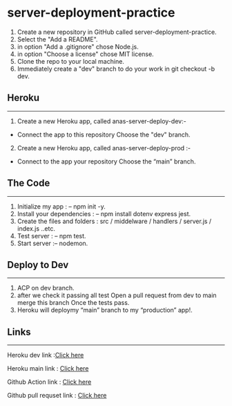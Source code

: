 # server-deployment-practice

1. Create a new repository in GitHub called server-deployment-practice.
2. Select the "Add a README".
3. in option "Add a .gitignore" chose Node.js.
4. in option "Choose a license" chose MIT license.
5. Clone the repo to your local machine.
6. Immediately create a "dev" branch to do your work in git checkout -b dev.

## Heroku

---

1. Create a new Heroku app, called anas-server-deploy-dev:-

- Connect the app to this repository Choose the "dev" branch.

2. Create a new Heroku app, called anas-server-deploy-prod :-

- Connect to the app your repository Choose the “main” branch.

## The Code

---

1. Initialize my app : – npm init -y.
2. Install your dependencies : – npm install dotenv express jest.
3. Create the files and folders : src / middelware / handlers / server.js / index.js ..etc.
4. Test server : – npm test.
5. Start server :– nodemon.

## Deploy to Dev

---

1. ACP on dev branch.
2. after we check it passing all test Open a pull request from dev to main merge this branch Once the tests pass.
3. Heroku will deploymy “main” branch to my “production” app!.

## Links

---

Heroku dev link :[Click here](https://anas-server-deploy-dev.herokuapp.com/)

Heroku main link : [Click here](https://anas-server-deploy-prod.herokuapp.com/)

Github Action link : [Click here](https://github.com/abuobaid9/server-deployment-practice/actions)

Github pull requset link : [Click here](https://github.com/abuobaid9/server-deployment-practice/pulls?q=is%3Apr+is%3Aclosed)